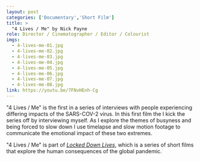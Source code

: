 ```yaml
---
layout: post
categories: ['Documentary','Short Film']
title: >
  "4 Lives / Me" by Nick Payne
role: Director / Cinematographer / Editor / Colourist
imgs: 
  - 4-lives-me-01.jpg
  - 4-lives-me-02.jpg
  - 4-lives-me-03.jpg
  - 4-lives-me-04.jpg
  - 4-lives-me-05.jpg
  - 4-lives-me-06.jpg
  - 4-lives-me-07.jpg
  - 4-lives-me-08.jpg
link: https://youtu.be/7FNvHEnh-Cg
---
```


"4 Lives / Me" is the first in a series of interviews with people experiencing differing impacts of the SARS-COV-2 virus. In this first film the I kick the series off by interviewing myself. As I explore the themes of busyness and being forced to slow down I use timelapse and slow motion footage to communicate the emotional impact of these two extremes.

"4 Lives / Me" is part of [_Locked Down Lives_](https://www.facebook.com/lockeddownlives/), which is a series of short films that explore the human consequences of the global pandemic.